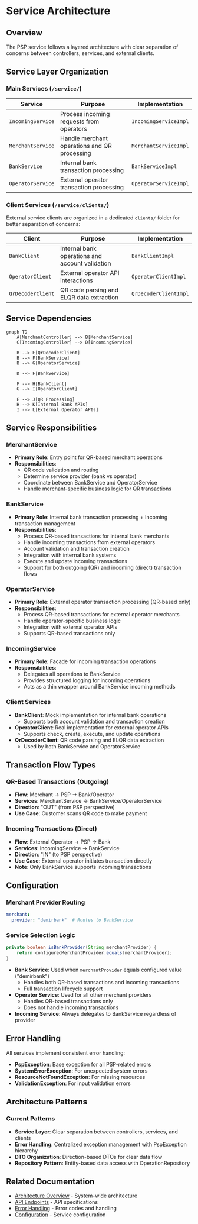 # Service Architecture

## Overview

The PSP service follows a layered architecture with clear separation of concerns between controllers, services, and external clients.

## Service Layer Organization

### Main Services (`/service/`)

| Service | Purpose | Implementation |
|---------|---------|----------------|
| `IncomingService` | Process incoming requests from operators | `IncomingServiceImpl` |
| `MerchantService` | Handle merchant operations and QR processing | `MerchantServiceImpl` |
| `BankService` | Internal bank transaction processing | `BankServiceImpl` |
| `OperatorService` | External operator transaction processing | `OperatorServiceImpl` |

### Client Services (`/service/clients/`)

External service clients are organized in a dedicated `clients/` folder for better separation of concerns:

| Client | Purpose | Implementation |
|--------|---------|----------------|
| `BankClient` | Internal bank operations and account validation | `BankClientImpl` |
| `OperatorClient` | External operator API interactions | `OperatorClientImpl` |
| `QrDecoderClient` | QR code parsing and ELQR data extraction | `QrDecoderClientImpl` |

## Service Dependencies

```mermaid
graph TD
    A[MerchantController] --> B[MerchantService]
    C[IncomingController] --> D[IncomingService]
    
    B --> E[QrDecoderClient]
    B --> F[BankService]
    B --> G[OperatorService]
    
    D --> F[BankService]
    
    F --> H[BankClient]
    G --> I[OperatorClient]
    
    E --> J[QR Processing]
    H --> K[Internal Bank APIs]
    I --> L[External Operator APIs]
```

## Service Responsibilities

### MerchantService
- **Primary Role**: Entry point for QR-based merchant operations
- **Responsibilities**:
  - QR code validation and routing
  - Determine service provider (bank vs operator)
  - Coordinate between BankService and OperatorService
  - Handle merchant-specific business logic for QR transactions

### BankService
- **Primary Role**: Internal bank transaction processing + Incoming transaction management
- **Responsibilities**:
  - Process QR-based transactions for internal bank merchants
  - Handle incoming transactions from external operators
  - Account validation and transaction creation
  - Integration with internal bank systems
  - Execute and update incoming transactions
  - Support for both outgoing (QR) and incoming (direct) transaction flows

### OperatorService
- **Primary Role**: External operator transaction processing (QR-based only)
- **Responsibilities**:
  - Process QR-based transactions for external operator merchants
  - Handle operator-specific business logic
  - Integration with external operator APIs
  - Supports QR-based transactions only

### IncomingService
- **Primary Role**: Facade for incoming transaction operations
- **Responsibilities**:
  - Delegates all operations to BankService
  - Provides structured logging for incoming operations
  - Acts as a thin wrapper around BankService incoming methods

### Client Services
- **BankClient**: Mock implementation for internal bank operations
  - Supports both account validation and transaction creation
- **OperatorClient**: Real implementation for external operator APIs
  - Supports check, create, execute, and update operations
- **QrDecoderClient**: QR code parsing and ELQR data extraction
  - Used by both BankService and OperatorService

## Transaction Flow Types

### QR-Based Transactions (Outgoing)
- **Flow**: Merchant → PSP → Bank/Operator
- **Services**: MerchantService → BankService/OperatorService
- **Direction**: "OUT" (from PSP perspective)
- **Use Case**: Customer scans QR code to make payment

### Incoming Transactions (Direct)
- **Flow**: External Operator → PSP → Bank
- **Services**: IncomingService → BankService
- **Direction**: "IN" (to PSP perspective)
- **Use Case**: External operator initiates transaction directly
- **Note**: Only BankService supports incoming transactions

## Configuration

### Merchant Provider Routing
```yaml
merchant:
  provider: "demirbank"  # Routes to BankService
```

### Service Selection Logic
```java
private boolean isBankProvider(String merchantProvider) {
    return configuredMerchantProvider.equals(merchantProvider);
}
```

- **Bank Service**: Used when `merchantProvider` equals configured value ("demirbank")
  - Handles both QR-based transactions and incoming transactions
  - Full transaction lifecycle support
- **Operator Service**: Used for all other merchant providers
  - Handles QR-based transactions only
  - Does not handle incoming transactions
- **Incoming Service**: Always delegates to BankService regardless of provider

## Error Handling

All services implement consistent error handling:
- **PspException**: Base exception for all PSP-related errors
- **SystemErrorException**: For unexpected system errors
- **ResourceNotFoundException**: For missing resources
- **ValidationException**: For input validation errors

## Architecture Patterns

### Current Patterns
- **Service Layer**: Clear separation between controllers, services, and clients
- **Error Handling**: Centralized exception management with PspException hierarchy
- **DTO Organization**: Direction-based DTOs for clear data flow
- **Repository Pattern**: Entity-based data access with OperationRepository

## Related Documentation

- [Architecture Overview](architecture.md) - System-wide architecture
- [API Endpoints](../api/endpoints-reference.md) - API specifications
- [Error Handling](../api/error-catalog.md) - Error codes and handling
- [Configuration](../runtime/configuration-reference.md) - Service configuration
